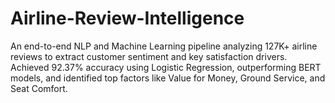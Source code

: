 # Airline-Review-Intelligence
An end-to-end NLP and Machine Learning pipeline analyzing 127K+ airline reviews to extract customer sentiment and key satisfaction drivers. Achieved 92.37% accuracy using Logistic Regression, outperforming BERT models, and identified top factors like Value for Money, Ground Service, and Seat Comfort.
